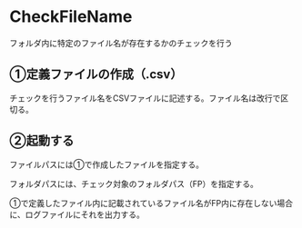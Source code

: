 # CheckFileName
フォルダ内に特定のファイル名が存在するかのチェックを行う

## ①定義ファイルの作成（.csv）
チェックを行うファイル名をCSVファイルに記述する。ファイル名は改行で区切る。

## ②起動する

ファイルパスには①で作成したファイルを指定する。

フォルダパスには、チェック対象のフォルダパス（FP）を指定する。

①で定義したファイル内に記載されているファイル名がFP内に存在しない場合に、ログファイルにそれを出力する。

